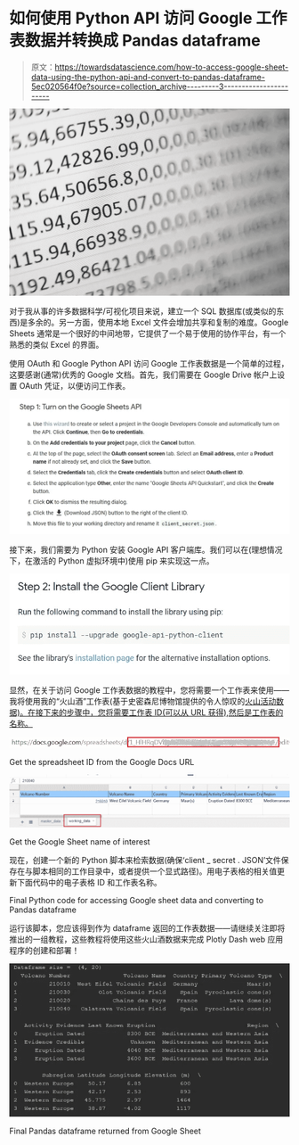 # 如何使用 Python API 访问 Google 工作表数据并转换成 Pandas dataframe

> 原文：<https://towardsdatascience.com/how-to-access-google-sheet-data-using-the-python-api-and-convert-to-pandas-dataframe-5ec020564f0e?source=collection_archive---------3----------------------->

![](img/1763cdbb20f571d4276317d5d3855656.png)

对于我从事的许多数据科学/可视化项目来说，建立一个 SQL 数据库(或类似的东西)是多余的。另一方面，使用本地 Excel 文件会增加共享和复制的难度。Google Sheets 通常是一个很好的中间地带，它提供了一个易于使用的协作平台，有一个熟悉的类似 Excel 的界面。

使用 OAuth 和 Google Python API 访问 Google 工作表数据是一个简单的过程，这要感谢(通常)优秀的 Google 文档。首先，我们需要在 Google Drive 帐户上设置 OAuth 凭证，以便访问工作表。

![](img/1e8d33fd462b9baad2ecfe06610a9dda.png)

接下来，我们需要为 Python 安装 Google API 客户端库。我们可以在(理想情况下，在激活的 Python 虚拟环境中)使用 pip 来实现这一点。

![](img/d0243c2a3ac5e96558a3314200b2d67f.png)

显然，在关于访问 Google 工作表数据的教程中，您将需要一个工作表来使用——我将使用我的“火山酒”工作表(基于史密森尼博物馆提供的令人惊叹的[火山活动数据)。在接下来的步骤中，您将需要工作表 ID(可以从 URL 获得),然后是工作表的名称。](https://volcano.si.edu/)

![](img/365a231d7f2c160941b2d6610a6974c7.png)

Get the spreadsheet ID from the Google Docs URL

![](img/c171c23437317e3c0f139feb9e67f4d0.png)

Get the Google Sheet name of interest

现在，创建一个新的 Python 脚本来检索数据(确保‘client _ secret . JSON’文件保存在与脚本相同的工作目录中，或者提供一个显式路径)。用电子表格的相关值更新下面代码中的电子表格 ID 和工作表名称。

Final Python code for accessing Google sheet data and converting to Pandas dataframe

运行该脚本，您应该得到作为 dataframe 返回的工作表数据——请继续关注即将推出的一组教程，这些教程将使用这些火山酒数据来完成 Plotly Dash web 应用程序的创建和部署！

![](img/5fb8350baf85863995c3a2683565dc7c.png)

Final Pandas dataframe returned from Google Sheet